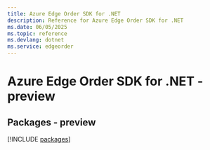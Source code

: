 ```yaml
---
title: Azure Edge Order SDK for .NET
description: Reference for Azure Edge Order SDK for .NET
ms.date: 06/05/2025
ms.topic: reference
ms.devlang: dotnet
ms.service: edgeorder
---
```

# Azure Edge Order SDK for .NET - preview
## Packages - preview
[!INCLUDE [packages](edge-order-index.md)]